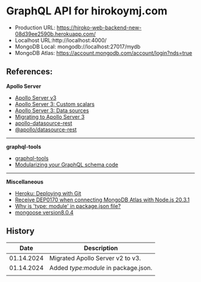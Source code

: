 # GraphQL API for hirokoymj.com

- Production URL: https://hiroko-web-backend-new-08d39ee2590b.herokuapp.com/
- Localhost URL:http://localhost:4000/
- MongoDB Local: mongodb://localhost:27017/mydb
- MongoDB Atlas: https://account.mongodb.com/account/login?nds=true

## References:

**Apollo Server**

- [Apollo Server v3](https://www.apollographql.com/docs/apollo-server/v3)
- [Apollo Server 3: Custom scalars](https://www.apollographql.com/docs/apollo-server/v3/schema/custom-scalars)
- [Apollo Server 3: Data sources](https://www.apollographql.com/docs/apollo-server/v3/data/data-sources)
- [Migrating to Apollo Server 3](https://www.apollographql.com/docs/apollo-server/v3/migration)
- [apollo-datasource-rest](https://www.npmjs.com/package/apollo-datasource-rest)
- [@apollo/datasource-rest](https://www.npmjs.com/package/@apollo/datasource-rest)

<hr />

**graphql-tools**

- [graphql-tools](https://the-guild.dev/graphql/tools/docs/introduction)
- [Modularizing your GraphQL schema code](https://www.apollographql.com/blog/modularizing-your-graphql-schema-code)

<hr />

**Miscellaneous**

- [Heroku: Deploying with Git](https://devcenter.heroku.com/articles/git#create-a-heroku-remote)
- [Receive DEP0170 when connecting MongoDB Atlas with Node.js 20.3.1](https://stackoverflow.com/questions/76594556/receive-dep0170-when-connecting-mongodb-atlas-with-node-js-20-3-1)
- [Why is 'type: module' in package.json file?](https://stackoverflow.com/questions/61401475/why-is-type-module-in-package-json-file)
- [mongoose version8.0.4](https://mongoosejs.com/docs/connections.html#options)

## History

| Date       | Description                          |
| ---------- | ------------------------------------ |
| 01.14.2024 | Migrated Apollo Server v2 to v3.     |
| 01.14.2024 | Added _type:module_ in package.json. |
|            |                                      |
